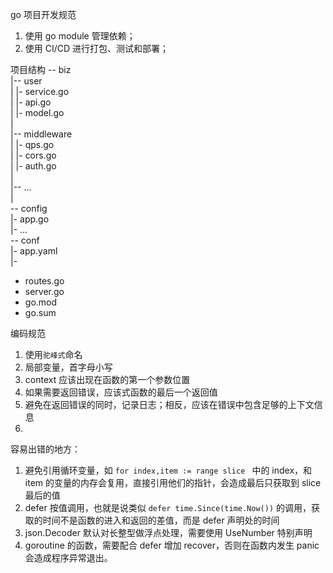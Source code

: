 go 项目开发规范
1. 使用 go module 管理依赖；
2. 使用 CI/CD 进行打包、测试和部署；

项目结构
 -- biz  
  |-- user  
  | |- service.go  
  | |- api.go  
  | |- model.go  
  |  
  |-- middleware  
  | |- qps.go  
  | |- cors.go  
  | |- auth.go  
  |  
  |-- ...  
  |  
 -- config  
  |- app.go  
  |- ...  
 -- conf  
  |- app.yaml  
  |-   
 - routes.go  
 - server.go  
 - go.mod  
 - go.sum  
  
编码规范
1. 使用`驼峰式`命名
2. 局部变量，首字母小写
3. context 应该出现在函数的第一个参数位置
4. 如果需要返回错误，应该式函数的最后一个返回值
5. 避免在返回错误的同时，记录日志；相反，应该在错误中包含足够的上下文信息
6. 

容易出错的地方：
1. 避免引用循环变量，如 `for index,item := range slice ` 中的 index，和 item 的变量的内存会复用，直接引用他们的指针，会造成最后只获取到 slice 最后的值
2. defer 按值调用，也就是说类似 `defer time.Since(time.Now())`  的调用，获取的时间不是函数的进入和返回的差值，而是 defer 声明处的时间
3. json.Decoder 默认对长整型做浮点处理，需要使用 UseNumber 特别声明
4. goroutine 的函数，需要配合 defer 增加 recover，否则在函数内发生 panic 会造成程序异常退出。
  

